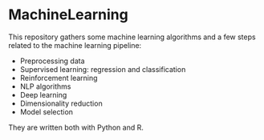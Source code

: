 # MachineLearning

This repository gathers some machine learning algorithms and a few steps related to the machine learning pipeline:
- Preprocessing data
- Supervised learning: regression and classification
- Reinforcement learning
- NLP algorithms
- Deep learning
- Dimensionality reduction
- Model selection 

They are written both with Python and R.
